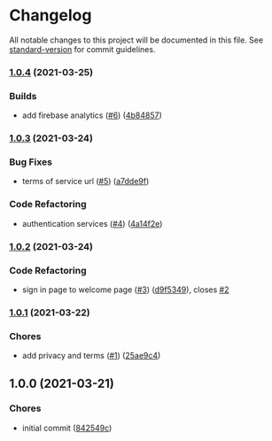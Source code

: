# Changelog

All notable changes to this project will be documented in this file. See [standard-version](https://github.com/conventional-changelog/standard-version) for commit guidelines.

### [1.0.4](https://github.com/tnc1997/flutter-album-searcher-for-google-photos/compare/v1.0.3...v1.0.4) (2021-03-25)


### Builds

* add firebase analytics ([#6](https://github.com/tnc1997/flutter-album-searcher-for-google-photos/issues/6)) ([4b84857](https://github.com/tnc1997/flutter-album-searcher-for-google-photos/commit/4b84857a594d0851f45bcdc0f71e0c8af74fe817))

### [1.0.3](https://github.com/tnc1997/flutter-album-searcher-for-google-photos/compare/v1.0.2...v1.0.3) (2021-03-24)


### Bug Fixes

* terms of service url ([#5](https://github.com/tnc1997/flutter-album-searcher-for-google-photos/issues/5)) ([a7dde9f](https://github.com/tnc1997/flutter-album-searcher-for-google-photos/commit/a7dde9f1a4216131782e2bdbeeb558665d565093))


### Code Refactoring

* authentication services ([#4](https://github.com/tnc1997/flutter-album-searcher-for-google-photos/issues/4)) ([4a14f2e](https://github.com/tnc1997/flutter-album-searcher-for-google-photos/commit/4a14f2e17e40ae039ab59c810aa9c15c15828637))

### [1.0.2](https://github.com/tnc1997/flutter-album-searcher-for-google-photos/compare/v1.0.1...v1.0.2) (2021-03-24)


### Code Refactoring

* sign in page to welcome page ([#3](https://github.com/tnc1997/flutter-album-searcher-for-google-photos/issues/3)) ([d9f5349](https://github.com/tnc1997/flutter-album-searcher-for-google-photos/commit/d9f534927125d1286aa9f34f389b67bad0047746)), closes [#2](https://github.com/tnc1997/flutter-album-searcher-for-google-photos/issues/2)

### [1.0.1](https://github.com/tnc1997/flutter-album-searcher-for-google-photos/compare/v1.0.0...v1.0.1) (2021-03-22)


### Chores

* add privacy and terms ([#1](https://github.com/tnc1997/flutter-album-searcher-for-google-photos/issues/1)) ([25ae9c4](https://github.com/tnc1997/flutter-album-searcher-for-google-photos/commit/25ae9c4f7b68cdc07a9eb3f30ff3d0ab49880513))

## 1.0.0 (2021-03-21)


### Chores

* initial commit ([842549c](https://github.com/tnc1997/flutter-album-searcher-for-google-photos/commit/842549c39e779d684ef2781164b226299f66ab23))

